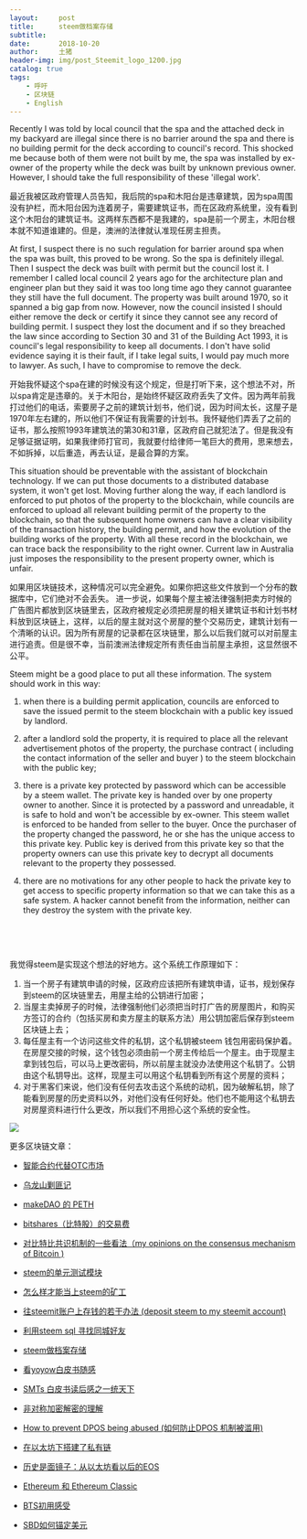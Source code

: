 ```yaml
---
layout:     post
title:      steem做档案存储
subtitle:   
date:       2018-10-20
author:     土猪
header-img: img/post_Steemit_logo_1200.jpg
catalog: true
tags:
    - 呼吁
    - 区块链
    - English
---
```



Recently I was told by local council that the spa and the attached deck in my backyard are illegal since there is no barrier around the spa and there is no building permit for the deck according to council's record.  This shocked me because both of them were not built by me,  the spa was installed by ex-owner of the property while the deck was built by unknown previous owner. However, I should take the full responsibility of these 'illegal work'.   



最近我被区政府管理人员告知，我后院的spa和木阳台是违章建筑，因为spa周围没有护栏，而木阳台因为连着房子，需要建筑证书，而在区政府系统里，没有看到这个木阳台的建筑证书。这两样东西都不是我建的，spa是前一个房主，木阳台根本就不知道谁建的。但是，澳洲的法律就认准现任房主担责。



At first, I suspect there is no such regulation for barrier around spa when the spa was built, this proved to be wrong. So the spa is definitely illegal.  Then I suspect the deck was built with permit but the council lost it.  I remember I called local council 2 years ago for the architecture plan and engineer plan but they said it was too long time ago they cannot guarantee they still have the full document.  The property was built around 1970, so it spanned a big gap from now.  However, now the council insisted I should either remove the deck or certify it since they cannot see any record of building permit.  I suspect they lost the document and if so they breached the law since according to  Section 30 and 31 of the Building Act 1993, it is council's legal responsibility to keep all documents.   I don't have solid evidence saying it is their fault, if I take legal suits, I would pay much more to lawyer.  As such, I have to compromise to remove the deck.



开始我怀疑这个spa在建的时候没有这个规定，但是打听下来，这个想法不对，所以spa肯定是违章的。关于木阳台，是始终怀疑区政府丢失了文件。因为两年前我打过他们的电话，索要房子之前的建筑计划书，他们说，因为时间太长，这屋子是1970年左右建的，所以他们不保证有我需要的计划书。我怀疑他们弄丢了之前的证书，那么按照1993年建筑法的第30和31章，区政府自己就犯法了。但是我没有足够证据证明，如果我律师打官司，我就要付给律师一笔巨大的费用，思来想去，不如拆掉，以后重造，再去认证，是最合算的方案。



This situation should be preventable with the assistant of blockchain technology. If we can put those documents to a distributed database system, it won't get lost.  Moving further along the way,  if each landlord is enforced to put photos of the property to the blockchain, while councils are enforced to upload all relevant building permit of the property to the blockchain, so that the subsequent home owners can have a clear visibility of the transaction history, the building permit, and how the evolution of the building works of the property.  With all these record in the blockchain, we can trace back the responsibility to the right owner.  Current law in Australia just imposes the responsibility to the present property owner, which is unfair. 



如果用区块链技术，这种情况可以完全避免。如果你把这些文件放到一个分布的数据库中，它们绝对不会丢失。 进一步说，如果每个屋主被法律强制把卖方时候的广告图片都放到区块链里去，区政府被规定必须把房屋的相关建筑证书和计划书材料放到区块链上，这样，以后的屋主就对这个房屋的整个交易历史，建筑计划有一个清晰的认识。因为所有房屋的记录都在区块链里，那么以后我们就可以对前屋主进行追责。但是很不幸，当前澳洲法律规定所有责任由当前屋主承担，这显然很不公平。





Steem might be a good place to put all these information.  The system should work in this way:  

1. when there is a building permit application, councils are enforced to save the issued permit to the steem blockchain with a public key issued by landlord.  

2. after a landlord sold the property, it is required to place all the relevant advertisement photos of the property, the purchase contract ( including the contact information of the seller and buyer ) to the steem blockchain with the public key;

3. there is a private key protected by password which can be accessible by a steem wallet. The private key is handed over by one property owner to another.  Since it is protected by a password and unreadable, it is safe to hold and won't be accessible by ex-owner. This steem wallet is enforced to be handed from seller to the buyer.  Once the purchaser of the property changed the password, he or she has the unique access to this private key.  Public key is derived from this private key so that the property owners can use this private key to decrypt all documents relevant to the property they possessed.

4. there are no motivations for any other people to hack the private key to get access to specific property information so that we can take this as a safe system.  A hacker cannot benefit from the information, neither can they destroy the system with the private key.

   ​

   ​

我觉得steem是实现这个想法的好地方。这个系统工作原理如下：

1. 当一个房子有建筑申请的时候，区政府应该把所有建筑申请，证书，规划保存到steem的区块链里去，用屋主给的公钥进行加密；
2. 当屋主卖掉房子的时候，法律强制他们必须把当时打广告的房屋图片，和购买方签订的合约（包括买房和卖方屋主的联系方法）用公钥加密后保存到steem区块链上去；
3. 每任屋主有一个访问这些文件的私钥，这个私钥被steem 钱包用密码保护着。在房屋交接的时候，这个钱包必须由前一个房主传给后一个屋主。由于现屋主拿到钱包后，可以马上更改密码，所以前屋主就没办法使用这个私钥了。公钥由这个私钥导出。这样，现屋主可以用这个私钥看到所有这个房屋的资料；
4. 对于黑客们来说，他们没有任何去攻击这个系统的动机，因为破解私钥，除了能看到房屋的历史资料以外，对他们没有任何好处。他们也不能用这个私钥去对房屋资料进行什么更改，所以我们不用担心这个系统的安全性。

![](https://cdn.steemitimages.com/DQmTxA8XsNnHtUbX8239RUnaNRX2V6iSMpGPXgaYKYh36Go/image.png)



更多区块链文章：

- [智能合约代替OTC市场](http://livinginau.life/2019/12/10/%E6%99%BA%E8%83%BD%E5%90%88%E7%BA%A6%E4%BB%A3%E6%9B%BFotc%E5%B8%82%E5%9C%BA/)
- 
  [乌龙山剿匪记](http://livinginau.life/2019/11/25/%E4%B9%8C%E9%BE%99%E5%B1%B1%E5%89%BF%E5%8C%AA%E8%AE%B0/)

- 
  [makeDAO 的 PETH](http://livinginau.life/2019/11/16/makeDAO_peth/)

- 
  [bitshares（比特股）的交易费](http://livinginau.life/2019/11/16/bitshares-%E6%AF%94%E7%89%B9%E8%82%A1-%E7%9A%84%E4%BA%A4%E6%98%93%E8%B4%B9/)

- 
  [对比特比共识机制的一些看法（my opinions on the consensus mechanism of Bitcoin )](http://livinginau.life/2019/03/05/%E5%AF%B9%E6%AF%94%E7%89%B9%E6%AF%94%E5%85%B1%E8%AF%86%E6%9C%BA%E5%88%B6%E7%9A%84%E4%B8%80%E4%BA%9B%E7%9C%8B%E6%B3%95/)

- 
  [steem的单元测试模块](http://livinginau.life/2018/10/23/steem%E7%9A%84%E5%8D%95%E5%85%83%E6%B5%8B%E8%AF%95%E6%A8%A1%E5%9D%97/)

- 
  [怎么样才能当上steem的矿工](http://livinginau.life/2018/10/20/%E6%80%8E%E4%B9%88%E6%A0%B7%E6%89%8D%E8%83%BD%E5%BD%93%E4%B8%8Asteem%E7%9A%84%E7%9F%BF%E5%B7%A5/)

- 
  [往steemit账户上存钱的若干办法 (deposit steem to my steemit account)](http://livinginau.life/2018/10/20/%E5%BE%80steemit%E8%B4%A6%E6%88%B7%E4%B8%8A%E5%AD%98%E9%92%B1%E7%9A%84%E8%8B%A5%E5%B9%B2%E5%8A%9E%E6%B3%95/)

- 
  [利用steem sql 寻找同城好友](http://livinginau.life/2018/10/20/%E5%88%A9%E7%94%A8steem-sql-%E5%AF%BB%E6%89%BE%E5%90%8C%E5%9F%8E%E5%A5%BD%E5%8F%8B/)

- 
  [steem做档案存储](http://livinginau.life/2018/10/20/steem-%E5%81%9A%E6%A1%A3%E6%A1%88%E5%AD%98%E5%82%A8/)

- 
  [看yoyow白皮书随感](http://livinginau.life/2018/01/16/%E7%9C%8Byoyow%E7%99%BD%E7%9A%AE%E4%B9%A6%E9%9A%8F%E6%84%9F/)

- 
  [SMTs 白皮书读后感之一统天下](http://livinginau.life/2017/12/06/SMTs-%E7%99%BD%E7%9A%AE%E4%B9%A6%E8%AF%BB%E5%90%8E%E6%84%9F%E4%B9%8B%E4%B8%80%E7%BB%9F%E5%A4%A9%E4%B8%8B/)

- 
  [非对称加密解密的理解](http://livinginau.life/2017/12/05/%E9%9D%9E%E5%AF%B9%E7%A7%B0%E5%8A%A0%E5%AF%86%E8%A7%A3%E5%AF%86%E7%9A%84%E7%90%86%E8%A7%A3/)

- 
  [How to prevent DPOS being abused (如何防止DPOS 机制被滥用)](http://livinginau.life/2017/12/05/%E5%A6%82%E4%BD%95%E9%98%B2%E6%AD%A2DPOS-%E6%9C%BA%E5%88%B6%E8%A2%AB%E6%BB%A5%E7%94%A8/)

- 
  [在以太坊下搭建了私有链](http://livinginau.life/2017/12/05/%E5%9C%A8%E4%BB%A5%E5%A4%AA%E5%9D%8A%E4%B8%8B%E6%90%AD%E5%BB%BA%E4%BA%86%E7%A7%81%E6%9C%89%E9%93%BE/)

- 
  [历史是面镜子：从以太坊看以后的EOS](http://livinginau.life/2017/12/05/%E4%BB%8E%E4%BB%A5%E5%A4%AA%E5%9D%8A%E7%9C%8B%E4%BB%A5%E5%90%8E%E7%9A%84EOS/)

- 
  [Ethereum 和 Ethereum Classic](http://livinginau.life/2017/12/05/Ethereum-%E5%92%8C-Ethereum-Classic/)

- 
  [BTS初用感受](http://livinginau.life/2017/12/05/BTS%E5%88%9D%E7%94%A8%E6%84%9F%E5%8F%97/)

- [SBD如何锚定美元](http://livinginau.life/2017/10/05/sbd-peg-to-usd/)

